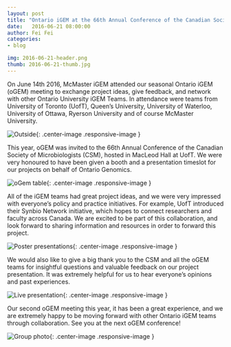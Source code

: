 ```yaml
---
layout: post
title: "Ontario iGEM at the 66th Annual Conference of the Canadian Society of Microbiologists"
date:   2016-06-21 08:00:00
author: Fei Fei
categories: 
- blog

img: 2016-06-21-header.png
thumb: 2016-06-21-thumb.jpg
---
```


On June 14th 2016, McMaster iGEM attended our seasonal Ontario iGEM (oGEM) meeting to exchange project ideas, give feedback, and network with other Ontario University iGEM Teams. In attendance were teams from University of Toronto (UofT), Queen’s University, University of Waterloo, University of Ottawa, Ryerson University and of course McMaster University.

![Outside](https://raw.githubusercontent.com/mgem/mgem.github.io/master/img/blog/post_content/2016-06-21/01.png){: .center-image .responsive-image }

This year, oGEM was invited to the 66th Annual Conference of the Canadian Society of Microbiologists (CSM), hosted in MacLeod Hall at UofT. We were very honoured to have been given a booth and a presentation timeslot for our projects on behalf of Ontario Genomics. 

![oGem table](https://raw.githubusercontent.com/mgem/mgem.github.io/master/img/blog/post_content/2016-06-21/02.png){: .center-image .responsive-image }

All of the iGEM teams had great project ideas, and we were very impressed with everyone’s policy and practice initiatives. For example, UofT introduced their Synbio Network initiative, which hopes to connect researchers and faculty across Canada. We are excited to be part of this collaboration, and look forward to sharing information and resources in order to forward this project.

![Poster presentations](https://raw.githubusercontent.com/mgem/mgem.github.io/master/img/blog/post_content/2016-06-21/03.png){: .center-image .responsive-image }

We would also like to give a big thank you to the CSM and all the oGEM teams for insightful questions and valuable feedback on our project presentation. It was extremely helpful for us to hear everyone’s opinions and past experiences.

![Live presentation](https://raw.githubusercontent.com/mgem/mgem.github.io/master/img/blog/post_content/2016-06-21/04.png){: .center-image .responsive-image }

Our second oGEM meeting this year, it has been a great experience, and we are extremely happy to be moving forward with other Ontario iGEM teams through collaboration. See you at the next oGEM conference!

![Group photo](https://raw.githubusercontent.com/mgem/mgem.github.io/master/img/blog/post_content/2016-06-21/05.png){: .center-image .responsive-image }